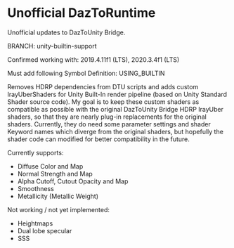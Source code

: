 # Unofficial DazToRuntime
Unofficial updates to DazToUnity Bridge.

BRANCH: unity-builtin-support

Confirmed working with: 2019.4.11f1 (LTS), 2020.3.4f1 (LTS)

Must add following Symbol Definition: USING_BUILTIN

Removes HDRP dependencies from DTU scripts and adds custom IrayUberShaders for Unity Built-In render pipeline (based on Unity Standard Shader source code).  My goal is to keep these custom shaders as compatible as possible with the original DazToUnity Bridge HDRP IrayUber shaders, so that they are nearly plug-in replacements for the original shaders.  Currently, they do need some parameter settings and shader Keyword names which diverge from the original shaders, but hopefully the shader code can modified for better compatibility in the future.

Currently supports:
- Diffuse Color and Map
- Normal Strength and Map
- Alpha Cutoff, Cutout Opacity and Map
- Smoothness
- Metallicity (Metallic Weight)

Not working / not yet implemented:
- Heightmaps
- Dual lobe specular
- SSS
